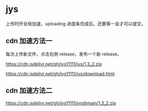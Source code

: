 # jys

上传时开全局加速，uploading 进度条完成后，还要等一会才可以提交。


## cdn 加速方法一

每次上传新文件，点击右侧 release，发布一个新 release。

https://cdn.jsdelivr.net/gh/jys11111/jys/1.3_2.zip

https://cdn.jsdelivr.net/gh/jys11111/jys/download.html


## cdn 加速方法二

https://cdn.jsdelivr.net/gh/jys11111/jys@main/1.3_2.zip
